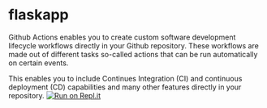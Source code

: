 # flaskapp
Github Actions enables you to create custom software development lifecycle workflows directly in your Github repository. These workflows are made out of different tasks so-called actions that can be run automatically on certain events.

This enables you to include Continues Integration (CI) and continuous deployment (CD) capabilities and many other features directly in your repository.
[![Run on Repl.it](https://repl.it/badge/github/kumarshivam12/flaskapp)](https://repl.it/github/kumarshivam12/flaskapp)
